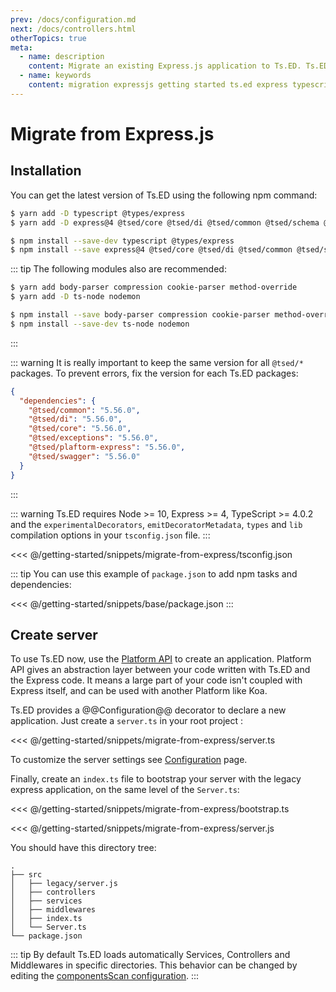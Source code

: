 ```yaml
---
prev: /docs/configuration.md
next: /docs/controllers.html
otherTopics: true
meta:
  - name: description
    content: Migrate an existing Express.js application to Ts.ED. Ts.ED is built on top of Express and uses TypeScript language.
  - name: keywords
    content: migration expressjs getting started ts.ed express typescript node.js javascript decorators mvc class models
---
```


# Migrate from Express.js

## Installation

You can get the latest version of Ts.ED using the following npm command:

<Tabs class="-code">
  <Tab label="Yarn">
  
```bash
$ yarn add -D typescript @types/express
$ yarn add -D express@4 @tsed/core @tsed/di @tsed/common @tsed/schema @tsed/json-mapper @tsed/exceptions @tsed/platform-express
```

  </Tab>
  <Tab label="Npm">
  
```bash
$ npm install --save-dev typescript @types/express
$ npm install --save express@4 @tsed/core @tsed/di @tsed/common @tsed/schema @tsed/json-mapper @tsed/exceptions @tsed/platform-express
```
     
  </Tab>
</Tabs>

::: tip
The following modules also are recommended:

<Tabs class="-code">
  <Tab label="Yarn">
  
```bash
$ yarn add body-parser compression cookie-parser method-override
$ yarn add -D ts-node nodemon
```

  </Tab>
  <Tab label="Npm">
    
```bash
$ npm install --save body-parser compression cookie-parser method-override
$ npm install --save-dev ts-node nodemon
```
  
  </Tab>
</Tabs>
:::

::: warning
It is really important to keep the same version for all `@tsed/*` packages.
To prevent errors, fix the version for each Ts.ED packages:

```json
{
  "dependencies": {
    "@tsed/common": "5.56.0",
    "@tsed/di": "5.56.0",
    "@tsed/core": "5.56.0",
    "@tsed/exceptions": "5.56.0",
    "@tsed/plaftorm-express": "5.56.0",
    "@tsed/swagger": "5.56.0"
  }
}
```

:::

::: warning
Ts.ED requires Node >= 10, Express >= 4, TypeScript >= 4.0.2 and
the `experimentalDecorators`, `emitDecoratorMetadata`, `types` and `lib` compilation
options in your `tsconfig.json` file.
:::

<<< @/getting-started/snippets/migrate-from-express/tsconfig.json

::: tip
You can use this example of `package.json` to add npm tasks and dependencies:

<<< @/getting-started/snippets/base/package.json
:::

## Create server

To use Ts.ED now, use the [Platform API](/docs/platform-api.html) to create an application. Platform API gives an abstraction layer
between your code written with Ts.ED and the Express code. It means a large part of your code
isn't coupled with Express itself, and can be used with another Platform like Koa.

Ts.ED provides a @@Configuration@@ decorator to declare a new application.
Just create a `server.ts` in your root project :

<<< @/getting-started/snippets/migrate-from-express/server.ts

To customize the server settings see [Configuration](configuration.md) page.

Finally, create an `index.ts` file to bootstrap your server with the legacy express application, on the same level of the `Server.ts`:

<Tabs class="-code">
  <Tab label="Bootstrap">
  
<<< @/getting-started/snippets/migrate-from-express/bootstrap.ts

  </Tab>
  <Tab label="server.js">
  
<<< @/getting-started/snippets/migrate-from-express/server.js
  
  </Tab>
</Tabs>

You should have this directory tree:

```
.
├── src
│   ├── legacy/server.js
│   ├── controllers
│   ├── services
│   ├── middlewares
│   ├── index.ts
│   └── Server.ts
└── package.json
```

::: tip
By default Ts.ED loads automatically Services, Controllers and Middlewares in specific directories.
This behavior can be changed by editing the [componentsScan configuration](/docs/configuration.md).
:::

